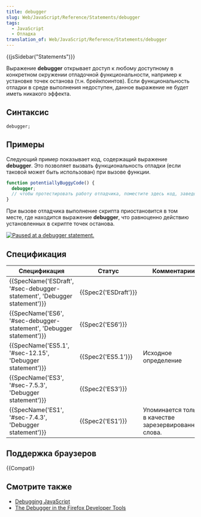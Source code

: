 ```yaml
---
title: debugger
slug: Web/JavaScript/Reference/Statements/debugger
tags:
  - JavaScript
  - Отладка
translation_of: Web/JavaScript/Reference/Statements/debugger
---
```


{{jsSidebar("Statements")}}

Выражение **debugger** открывает доступ к любому доступному в конкретном окружении отладочной функциональности, например к установке точек останова (т.н. брейкпоинтов). Если функциональность отладки в среде выполнения недоступен, данное выражение не будет иметь никакого эффекта.

## Синтаксис

```
debugger;
```

## Примеры

Следующий пример показывает код, содержащий выражение **debugger**. Это позволяет вызвать функциональность отладки (если таковой может быть использован) при вызове функции.

```js
function potentiallyBuggyCode() {
  debugger;
  // чтобы протестировать работу отладчика, поместите здесь код, заведомо содержащий ошибку
}
```

При вызове отладчика выполнение скрипта приостановится в том месте, где находится выражение **debugger**, что равноценно действию установленных в скрипте точек останова.

[![Paused at a debugger statement.](screen_shot_2014-02-07_at_9.14.35_am.png)](screen_shot_2014-02-07_at_9.14.35_am.png)

## Спецификация

| Спецификация                                                             | Статус               | Комментарии                                             |
| ------------------------------------------------------------------------ | -------------------- | ------------------------------------------------------- |
| {{SpecName('ESDraft', '#sec-debugger-statement', 'Debugger statement')}} | {{Spec2('ESDraft')}} |                                                         |
| {{SpecName('ES6', '#sec-debugger-statement', 'Debugger statement')}}     | {{Spec2('ES6')}}     |                                                         |
| {{SpecName('ES5.1', '#sec-12.15', 'Debugger statement')}}                | {{Spec2('ES5.1')}}   | Исходное определение                                    |
| {{SpecName('ES3', '#sec-7.5.3', 'Debugger statement')}}                  | {{Spec2('ES3')}}     |                                                         |
| {{SpecName('ES1', '#sec-7.4.3', 'Debugger statement')}}                  | {{Spec2('ES1')}}     | Упоминается только в качестве зарезервированного слова. |

## Поддержка браузеров

{{Compat}}

## Смотрите также

- [Debugging JavaScript](/ru/docs/Debugging_JavaScript)
- [The Debugger in the Firefox Developer Tools](/ru/docs/Tools/Debugger)
